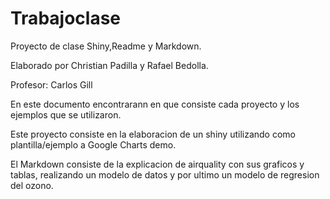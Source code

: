 # Trabajoclase

Proyecto de clase Shiny,Readme y Markdown.

Elaborado por Christian Padilla y Rafael Bedolla.

Profesor: Carlos Gill

En este documento encontrarann en que consiste cada proyecto y los ejemplos que se utilizaron.

Este proyecto consiste en la elaboracion de un shiny utilizando como plantilla/ejemplo a Google Charts demo.

El Markdown consiste de la explicacion de airquality con sus graficos y tablas, realizando un modelo de datos y por ultimo un modelo de regresion del ozono.
